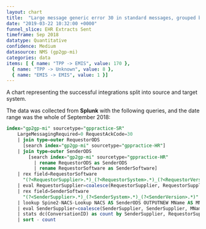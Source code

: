 ```yaml
---
layout: chart
title:  "Large message generic error 30 in standard messages, grouped by sending and receiving system type"
date: "2019-03-22 10:32:00 +0000"
funnel_slice: EHR Extracts Sent
timeframe: Sep 2018
datatype: Quantitative
confidence: Medium
datasource: NMS (gp2gp-mi)
categories: data
items: [ { name: "TPP -> EMIS", value: 170 },
  { name: "TPP -> Unknown", value: 8 },
  { name: "EMIS -> EMIS", value: 1 }]
---
```

A chart representing the successful integrations split into source and target system.

The data was collected from **Splunk** with the following queries, and the date range was the whole of September 2018:

```sql
index="gp2gp-mi" sourcetype="gppractice-SR"
    LargeMessagingRequired=0 RequestAckCode=30
    | join type=outer RequestorODS 
      [search index="gp2gp-mi" sourcetype="gppractice-HR"] 
    | join type=outer SenderODS 
        [search index="gp2gp-mi" sourcetype="gppractice-HR" 
          | rename RequestorODS as SenderODS 
          | rename RequestorSoftware as SenderSoftware]
    | rex field=RequestorSoftware 
      "(?<RequestorSupplier>.*)_(?<RequestorSystem>.*)_(?<RequestorVersion>.*)"
    | eval RequestorSupplier=coalesce(RequestorSupplier, RequestorSupplier, "unknown")
    | rex field=SenderSoftware 
      "(?<SenderSupplier>.*)_(?<SenderSystem>.*)_(?<SenderVersion>.*)"
    | lookup Spine2-NACS-Lookup NACS AS SenderODS OUTPUTNEW MName AS MName
    | eval SenderSupplier=coalesce(SenderSupplier, SenderSupplier, MName, MName, "unknown")
    | stats dc(ConversationID) as count by SenderSupplier, RequestorSupplier
    | sort - count
```
